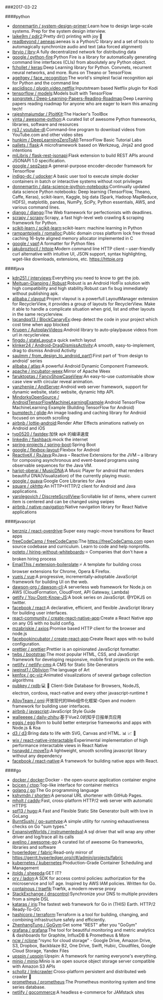 ###2017-03-22

####python
* [donnemartin / system-design-primer](https://github.com/donnemartin/system-design-primer):Learn how to design large-scale systems. Prep for the system design interview.
* [laike9m / pdir2](https://github.com/laike9m/pdir2):Pretty dir() printing with joy 🍺
* [readbeyond / aeneas](https://github.com/readbeyond/aeneas):aeneas is a Python/C library and a set of tools to automagically synchronize audio and text (aka forced alignment)
* [lbryio / lbry](https://github.com/lbryio/lbry):A fully decentralized network for distributing data
* [google / python-fire](https://github.com/google/python-fire):Python Fire is a library for automatically generating command line interfaces (CLIs) from absolutely any Python object.
* [fchollet / keras](https://github.com/fchollet/keras):Deep Learning library for Python. Convnets, recurrent neural networks, and more. Runs on Theano or TensorFlow.
* [ageitgey / face_recognition](https://github.com/ageitgey/face_recognition):The world's simplest facial recognition api for Python and the command line
* [asciidisco / plugin.video.netflix](https://github.com/asciidisco/plugin.video.netflix):Inputstream based Netflix plugin for Kodi
* [tensorflow / models](https://github.com/tensorflow/models):Models built with TensorFlow
* [songrotek / Deep-Learning-Papers-Reading-Roadmap](https://github.com/songrotek/Deep-Learning-Papers-Reading-Roadmap):Deep Learning papers reading roadmap for anyone who are eager to learn this amazing tech!
* [rajeshmajumdar / PloitKit](https://github.com/rajeshmajumdar/PloitKit):The Hacker's ToolBox
* [vinta / awesome-python](https://github.com/vinta/awesome-python):A curated list of awesome Python frameworks, libraries, software and resources
* [rg3 / youtube-dl](https://github.com/rg3/youtube-dl):Command-line program to download videos from YouTube.com and other video sites
* [hunkim / DeepLearningZeroToAll](https://github.com/hunkim/DeepLearningZeroToAll):TensorFlow Basic Tutorial Labs
* [pallets / flask](https://github.com/pallets/flask):A microframework based on Werkzeug, Jinja2 and good intentions
* [miLibris / flask-rest-jsonapi](https://github.com/miLibris/flask-rest-jsonapi):Flask extension to build REST APIs around JSONAPI 1.0 specification.
* [google / seq2seq](https://github.com/google/seq2seq):A general-purpose encoder-decoder framework for Tensorflow
* [indigo-dc / udocker](https://github.com/indigo-dc/udocker):A basic user tool to execute simple docker containers in batch or interactive systems without root privileges
* [donnemartin / data-science-ipython-notebooks](https://github.com/donnemartin/data-science-ipython-notebooks):Continually updated data science Python notebooks: Deep learning (TensorFlow, Theano, Caffe, Keras), scikit-learn, Kaggle, big data (Spark, Hadoop MapReduce, HDFS), matplotlib, pandas, NumPy, SciPy, Python essentials, AWS, and various command lines.
* [django / django](https://github.com/django/django):The Web framework for perfectionists with deadlines.
* [scrapy / scrapy](https://github.com/scrapy/scrapy):Scrapy, a fast high-level web crawling & scraping framework for Python.
* [scikit-learn / scikit-learn](https://github.com/scikit-learn/scikit-learn):scikit-learn: machine learning in Python
* [rampantpixels / rpmalloc](https://github.com/rampantpixels/rpmalloc):Public domain cross platform lock free thread caching 16-byte aligned memory allocator implemented in C
* [google / yapf](https://github.com/google/yapf):A formatter for Python files
* [jakubroztocil / httpie](https://github.com/jakubroztocil/httpie):Modern command line HTTP client – user-friendly curl alternative with intuitive UI, JSON support, syntax highlighting, wget-like downloads, extensions, etc. https://httpie.org

####java
* [kdn251 / interviews](https://github.com/kdn251/interviews):Everything you need to know to get the job.
* [Meituan-Dianping / Robust](https://github.com/Meituan-Dianping/Robust):Robust is an Android HotFix solution with high compatibility and high stability.Robust can fix bug immediately without publishing apk.
* [alibaba / vlayout](https://github.com/alibaba/vlayout):Project vlayout is a powerfull LayoutManager extension for RecyclerView, it provides a group of layouts for RecyclerView. Make it able to handle a complicate situation when grid, list and other layouts in the same recyclerview.
* [lqcandqq13 / BlockCanaryEx](https://github.com/lqcandqq13/BlockCanaryEx):deep detect the code in your project which cost time when app blocked
* [Krupen / AutoplayVideos](https://github.com/Krupen/AutoplayVideos):Android library to auto-play/pause videos from url in recyclerview.
* [fingdo / stateLayout](https://github.com/fingdo/stateLayout):a quick switch layout
* [klinker24 / Android-DragDismissActivity](https://github.com/klinker24/Android-DragDismissActivity):A smooth, easy-to-implement, drag to dismiss Android Activity
* [saulmm / from_design_to_android_part1](https://github.com/saulmm/from_design_to_android_part1):First part of 'from design to android' series
* [alibaba / atlas](https://github.com/alibaba/atlas):A powerful Android Dynamic Component Framework.
* [apache / incubator-weex](https://github.com/apache/incubator-weex):Mirror of Apache Weex
* [faruktoptas / FancyShowCaseView](https://github.com/faruktoptas/FancyShowCaseView):An easy-to-use customisable show case view with circular reveal animation.
* [yanzhenjie / AndServer](https://github.com/yanzhenjie/AndServer):Android web server framework, support for dynamic website, static website, dynamic http API.
* [MindorksOpenSource / AndroidTensorFlowMachineLearningExample](https://github.com/MindorksOpenSource/AndroidTensorFlowMachineLearningExample):Android TensorFlow MachineLearning Example (Building TensorFlow for Android)
* [bumptech / glide](https://github.com/bumptech/glide):An image loading and caching library for Android focused on smooth scrolling
* [airbnb / lottie-android](https://github.com/airbnb/lottie-android):Render After Effects animations natively on Android and iOS
* [typ0520 / fastdex](https://github.com/typ0520/fastdex):加快 apk 的编译速度
* [linkedin / flashback](https://github.com/linkedin/flashback):mock the internet
* [spring-projects / spring-boot](https://github.com/spring-projects/spring-boot):Spring Boot
* [google / flexbox-layout](https://github.com/google/flexbox-layout):Flexbox for Android
* [ReactiveX / RxJava](https://github.com/ReactiveX/RxJava):RxJava – Reactive Extensions for the JVM – a library for composing asynchronous and event-based programs using observable sequences for the Java VM.
* [harjot-oberai / MusicDNA](https://github.com/harjot-oberai/MusicDNA):A Music Player for android that renders beautiful DNA(Visualization) of the currently playing music.
* [google / guava](https://github.com/google/guava):Google Core Libraries for Java
* [square / okhttp](https://github.com/square/okhttp):An HTTP+HTTP/2 client for Android and Java applications.
* [yarolegovich / DiscreteScrollView](https://github.com/yarolegovich/DiscreteScrollView):Scrollable list of items, where current item is centered and can be changed using swipes
* [airbnb / native-navigation](https://github.com/airbnb/native-navigation):Native navigation library for React Native applications

####javascript
* [berzniz / react-overdrive](https://github.com/berzniz/react-overdrive):Super easy magic-move transitions for React apps
* [freeCodeCamp / freeCodeCamp](https://github.com/freeCodeCamp/freeCodeCamp):The https://freeCodeCamp.com open source codebase and curriculum. Learn to code and help nonprofits.
* [poteto / hiring-without-whiteboards](https://github.com/poteto/hiring-without-whiteboards):⭐️ Companies that don't have a broken hiring process
* [EmailThis / extension-boilerplate](https://github.com/EmailThis/extension-boilerplate):⚡️ A template for building cross browser extensions for Chrome, Opera & Firefox.
* [vuejs / vue](https://github.com/vuejs/vue):A progressive, incrementally-adoptable JavaScript framework for building UI on the web.
* [dawson-org / dawson-cli](https://github.com/dawson-org/dawson-cli):A serverless web framework for Node.js on AWS (CloudFormation, CloudFront, API Gateway, Lambda)
* [getify / You-Dont-Know-JS](https://github.com/getify/You-Dont-Know-JS):A book series on JavaScript. @YDKJS on twitter.
* [facebook / react](https://github.com/facebook/react):A declarative, efficient, and flexible JavaScript library for building user interfaces.
* [react-community / create-react-native-app](https://github.com/react-community/create-react-native-app):Create a React Native app on any OS with no build config.
* [mzabriskie / axios](https://github.com/mzabriskie/axios):Promise based HTTP client for the browser and node.js
* [facebookincubator / create-react-app](https://github.com/facebookincubator/create-react-app):Create React apps with no build configuration.
* [prettier / prettier](https://github.com/prettier/prettier):Prettier is an opinionated JavaScript formatter.
* [twbs / bootstrap](https://github.com/twbs/bootstrap):The most popular HTML, CSS, and JavaScript framework for developing responsive, mobile first projects on the web.
* [netlify / netlify-cms](https://github.com/netlify/netlify-cms):A CMS for Static Site Generators
* [jweinst1 / Oblivion](https://github.com/jweinst1/Oblivion):The language of Art
* [kenfox / gc-viz](https://github.com/kenfox/gc-viz):Animated visualizations of several garbage collection algorithms
* [pubkey / rxdb](https://github.com/pubkey/rxdb):💻 📱 Client-Side Database for Browsers, NodeJS, electron, cordova, react-native and every other javascript-runtime ❗️
* [AlloyTeam / omi](https://github.com/AlloyTeam/omi):开放现代的Web组件化框架-Open and modern framework for building user interfaces.
* [airbnb / javascript](https://github.com/airbnb/javascript):JavaScript Style Guide
* [walleeeee / daily-zhihu](https://github.com/walleeeee/daily-zhihu):基于Vue2.0的知乎日报单页应用
* [eggjs / egg](https://github.com/eggjs/egg):Born to build better enterprise frameworks and apps with Node.js & Koa
* [d3 / d3](https://github.com/d3/d3):Bring data to life with SVG, Canvas and HTML. 📊 📈 🎉
* [wix / react-native-interactable](https://github.com/wix/react-native-interactable):Experimental implementation of high performance interactable views in React Native
* [hsnaydd / moveTo](https://github.com/hsnaydd/moveTo):A lightweight, smooth scrolling javascript library without any dependency
* [facebook / react-native](https://github.com/facebook/react-native):A framework for building native apps with React.

####go
* [docker / docker](https://github.com/docker/docker):Docker - the open-source application container engine
* [bcicen / ctop](https://github.com/bcicen/ctop):Top-like interface for container metrics
* [golang / go](https://github.com/golang/go):The Go programming language
* [kshvmdn / shorten](https://github.com/kshvmdn/shorten):A personal URL shortener with GitHub Pages.
* [mholt / caddy](https://github.com/mholt/caddy):Fast, cross-platform HTTP/2 web server with automatic HTTPS
* [spf13 / hugo](https://github.com/spf13/hugo):A Fast and Flexible Static Site Generator built with love in GoLang
* [BurntSushi / go-sumtype](https://github.com/BurntSushi/go-sumtype):A simple utility for running exhaustiveness checks on Go "sum types."
* [ExpansiveWorlds / instrumentedsql](https://github.com/ExpansiveWorlds/instrumentedsql):A sql driver that will wrap any other driver and log/trace all its calls
* [avelino / awesome-go](https://github.com/avelino/awesome-go):A curated list of awesome Go frameworks, libraries and software
* [hyperledger / fabric](https://github.com/hyperledger/fabric):Read-only mirror of https://gerrit.hyperledger.org/r/#/admin/projects/fabric
* [kubernetes / kubernetes](https://github.com/kubernetes/kubernetes):Production-Grade Container Scheduling and Management
* [jtolds / sheepda](https://github.com/jtolds/sheepda):GET IT?
* [ory / ladon](https://github.com/ory/ladon):A SDK for access control policies: authorization for the microservice and IoT age. Inspired by AWS IAM policies. Written for Go.
* [containous / traefik](https://github.com/containous/traefik):Træfɪk, a modern reverse proxy
* [StackExchange / dnscontrol](https://github.com/StackExchange/dnscontrol):Synchronize your DNS to multiple providers from a simple DSL
* [kataras / iris](https://github.com/kataras/iris):The fastest web framework for Go in (THIS) Earth. HTTP/2 Ready-To-GO.
* [hashicorp / terraform](https://github.com/hashicorp/terraform):Terraform is a tool for building, changing, and combining infrastructure safely and efficiently.
* [ZhenhangTung / GoGym](https://github.com/ZhenhangTung/GoGym):Get some "REST" after you "GoGym"
* [grafana / grafana](https://github.com/grafana/grafana):The tool for beautiful monitoring and metric analytics & dashboards for Graphite, InfluxDB & Prometheus & More
* [ncw / rclone](https://github.com/ncw/rclone):"rsync for cloud storage" - Google Drive, Amazon Drive, S3, Dropbox, Backblaze B2, One Drive, Swift, Hubic, Cloudfiles, Google Cloud Storage, Yandex Files
* [upspin / upspin](https://github.com/upspin/upspin):Upspin: A framework for naming everyone's everything.
* [minio / minio](https://github.com/minio/minio):Minio is an open source object storage server compatible with Amazon S3 APIs
* [schollz / linkcrawler](https://github.com/schollz/linkcrawler):Cross-platform persistent and distributed web crawler 🔗
* [prometheus / prometheus](https://github.com/prometheus/prometheus):The Prometheus monitoring system and time series database.
* [netlify / gocommerce](https://github.com/netlify/gocommerce):A headless e-commerce for JAMstack sites

